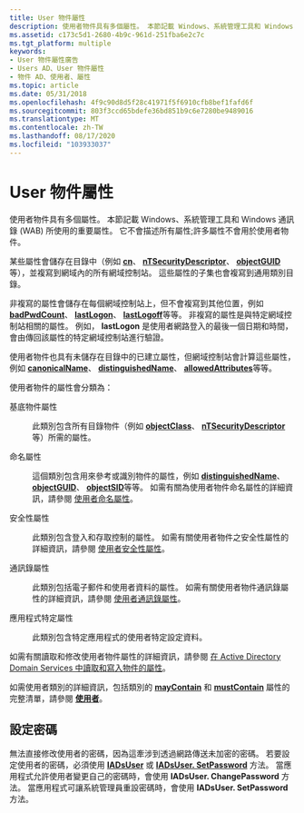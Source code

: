 ```yaml
---
title: User 物件屬性
description: 使用者物件具有多個屬性。 本節記載 Windows、系統管理工具和 Windows 通訊錄 (WAB) 所使用的重要屬性。 它不會描述所有屬性;許多屬性不會用於使用者物件。
ms.assetid: c173c5d1-2680-4b9c-961d-251fba6e2c7c
ms.tgt_platform: multiple
keywords:
- User 物件屬性廣告
- Users AD、User 物件屬性
- 物件 AD、使用者、屬性
ms.topic: article
ms.date: 05/31/2018
ms.openlocfilehash: 4f9c90d8d5f28c41971f5f6910cfb8bef1fafd6f
ms.sourcegitcommit: 803f3ccd65bdefe36bd851b9c6e7280be9489016
ms.translationtype: MT
ms.contentlocale: zh-TW
ms.lasthandoff: 08/17/2020
ms.locfileid: "103933037"
---
```

# <a name="user-object-attributes"></a>User 物件屬性

使用者物件具有多個屬性。 本節記載 Windows、系統管理工具和 Windows 通訊錄 (WAB) 所使用的重要屬性。 它不會描述所有屬性;許多屬性不會用於使用者物件。

某些屬性會儲存在目錄中（例如 [**cn**](/windows/desktop/ADSchema/a-cn)、 [**nTSecurityDescriptor**](/windows/desktop/ADSchema/a-ntsecuritydescriptor)、 [**objectGUID**](/windows/desktop/ADSchema/a-objectguid)等），並複寫到網域內的所有網域控制站。 這些屬性的子集也會複寫到通用類別目錄。

非複寫的屬性會儲存在每個網域控制站上，但不會複寫到其他位置，例如 [**badPwdCount**](/windows/desktop/ADSchema/a-badpwdcount)、 [**lastLogon**](/windows/desktop/ADSchema/a-lastlogon)、 [**lastLogoff**](/windows/desktop/ADSchema/a-lastlogoff)等等。 非複寫的屬性是與特定網域控制站相關的屬性。 例如， **lastLogon** 是使用者網路登入的最後一個日期和時間，會由傳回該屬性的特定網域控制站進行驗證。

使用者物件也具有未儲存在目錄中的已建立屬性，但網域控制站會計算這些屬性，例如 [**canonicalName**](/windows/desktop/ADSchema/a-canonicalname)、 [**distinguishedName**](/windows/desktop/ADSchema/a-distinguishedname)、 [**allowedAttributes**](/windows/desktop/ADSchema/a-allowedattributes)等等。

使用者物件的屬性會分類為：

<dl> <dt>

<span id="Base_Object_Attributes"></span><span id="base_object_attributes"></span><span id="BASE_OBJECT_ATTRIBUTES"></span>基底物件屬性
</dt> <dd>

此類別包含所有目錄物件（例如 [**objectClass**](/windows/desktop/ADSchema/a-objectclass)、 [**nTSecurityDescriptor**](/windows/desktop/ADSchema/a-ntsecuritydescriptor)等）所需的屬性。

</dd> <dt>

<span id="Naming_Attributes"></span><span id="naming_attributes"></span><span id="NAMING_ATTRIBUTES"></span>命名屬性
</dt> <dd>

這個類別包含用來參考或識別物件的屬性，例如 [**distinguishedName**](/windows/desktop/ADSchema/a-distinguishedname)、 [**objectGUID**](/windows/desktop/ADSchema/a-objectguid)、 [**objectSID**](/windows/desktop/ADSchema/a-objectsid)等等。 如需有關為使用者物件命名屬性的詳細資訊，請參閱 [使用者命名屬性](naming-properties.md)。

</dd> <dt>

<span id="Security_Attributes"></span><span id="security_attributes"></span><span id="SECURITY_ATTRIBUTES"></span>安全性屬性
</dt> <dd>

此類別包含登入和存取控制的屬性。 如需有關使用者物件之安全性屬性的詳細資訊，請參閱 [使用者安全性屬性](security-properties.md)。

</dd> <dt>

<span id="Address_Book_Attributes"></span><span id="address_book_attributes"></span><span id="ADDRESS_BOOK_ATTRIBUTES"></span>通訊錄屬性
</dt> <dd>

此類別包括電子郵件和使用者資料的屬性。 如需有關使用者物件通訊錄屬性的詳細資訊，請參閱 [使用者通訊錄屬性](address-book-properties.md)。

</dd> <dt>

<span id="Application_Specific_Attributes"></span><span id="application_specific_attributes"></span><span id="APPLICATION_SPECIFIC_ATTRIBUTES"></span>應用程式特定屬性
</dt> <dd>

此類別包含特定應用程式的使用者特定設定資料。

</dd> </dl>

如需有關讀取和修改使用者物件屬性的詳細資訊，請參閱 [在 Active Directory Domain Services 中讀取和寫入物件的屬性](reading-and-writing-attributes-of-objects-in-active-directory-domain-services.md)。

如需使用者類別的詳細資訊，包括類別的 [**mayContain**](/windows/desktop/ADSchema/a-maycontain) 和 [**mustContain**](/windows/desktop/ADSchema/a-mustcontain) 屬性的完整清單，請參閱 [**使用者**](/windows/desktop/ADSchema/c-user)。

## <a name="setting-passwords"></a>設定密碼

無法直接修改使用者的密碼，因為這牽涉到透過網路傳送未加密的密碼。 若要設定使用者的密碼，必須使用 [**IADsUser**](/windows/desktop/api/iads/nf-iads-iadsuser-changepassword) 或 [**IADsUser. SetPassword**](/windows/desktop/api/iads/nf-iads-iadsuser-setpassword) 方法。 當應用程式允許使用者變更自己的密碼時，會使用 **IADsUser. ChangePassword** 方法。 當應用程式可讓系統管理員重設密碼時，會使用 **IADsUser. SetPassword** 方法。

 

 